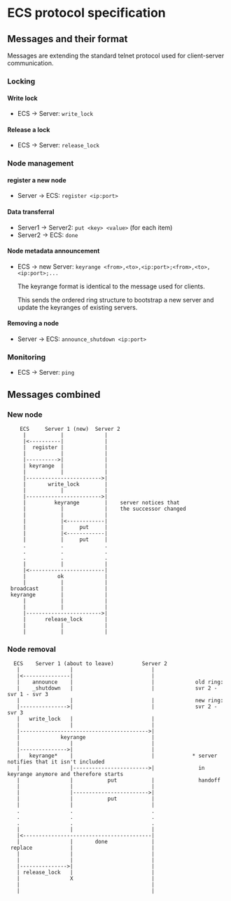# ECS protocol specification

## Messages and their format

Messages are extending the standard telnet protocol used for client-server communication.

### Locking

#### Write lock

* ECS -> Server: `write_lock`

#### Release a lock

* ECS -> Server: `release_lock` 

### Node management

#### register a new node

* Server -> ECS: `register <ip:port>`

#### Data transferral

* Server1 -> Server2: `put <key> <value>` (for each item)
* Server2 -> ECS: `done`

#### Node metadata announcement

* ECS -> new Server: `keyrange <from>,<to>,<ip:port>;<from>,<to>,<ip:port>;...`

  The keyrange format is identical to the message used for clients.

  This sends the ordered ring structure to bootstrap a new server and update the keyranges of existing servers.

#### Removing a node

* Server -> ECS: `announce_shutdown <ip:port>`

### Monitoring

* ECS -> Server: `ping`


## Messages combined

### New node

```
    ECS     Server 1 (new)  Server 2             
     |           |             |                 
     |<----------|             |                 
     |  register |             |                 
     |           |             |                 
     |---------->|             |                 
     | keyrange  |             |                 
     |           |             |                 
     |------------------------>|                 
     |       write_lock        |                 
     |           |             |                 
     |------------------------>|                 
     |         keyrange        |    server notices that
     |           |             |    the successor changed
     |           |             |                 
     |           |<------------|                 
     |           |     put     |                 
     |           |<------------|                 
     |           |     put     |   
     .           .             .
     .           .             .
     .           .             .
     |           |             |                             
     |<------------------------|                 
     |          ok             |                 
     |           |             |                 
 broadcast       |             |                 
 keyrange        |             |                 
     |           |             |                 
     |           |             |                 
     |------------------------>|                 
     |      release_lock       |                 
     |           |             |                 
     |           |             |                 
```

### Node removal

```
  ECS    Server 1 (about to leave)         Server 2                              
   |                |                         |                                  
   |<---------------|                         |                                  
   |    announce    |                         |             old ring:          
   |    _shutdown   |                         |             svr 2 - svr 1 - svr 3
   |                |                         |             new ring:            
   |--------------->|                         |             svr 2 - svr 3        
   |   write_lock   |                         |                                  
   |                |                         |                                  
   |----------------------------------------->|                                 
   |             keyrange                     |                                  
   |                |                         |                                  
   |--------------->|                         |                                  
   |   keyrange*    |                         |            * server notifies that it isn't included
   |                |------------------------>|              in keyrange anymore and therefore starts
   |                |           put           |              handoff             
   |                |                         |                              
   |                |------------------------>|              
   |                |           put           |                   
   |                |                         |
   .                .                         .
   .                .                         .
   .                .                         .                                  
   |                |                         |                                  
   |<-----------------------------------------|                                  
   |                |       done              |                                  
 replace            |                         |                                  
   |                |                         |                                  
   |                |                         |                                  
   |--------------->|                         |                                  
   | release_lock   |                         |                                  
   |                X                         |                                  
   |                                          |                                  
   |                                          |                                  
```